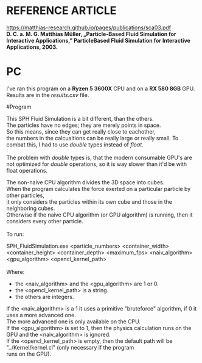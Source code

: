 
# REFERENCE ARTICLE

https://matthias-research.github.io/pages/publications/sca03.pdf <br>
**D. C. a. M. G. Matthias Müller, „Particle-Based Fluid Simulation for Interactive Applications,” ParticleBased Fluid Simulation for Interactive Applications, 2003.**
# PC 

I've ran this program on a **Ryzen 5 3600X** CPU and on a **RX 580 8GB** GPU.
Results are in the *results.csv* file.

#Program

This SPH Fluid Simulation is a bit different, than the others.<br>
The particles have no edges; they are merely points in space.<br>  So this means, since they can get really close to eachother, <br>
the numbers in the calcualtions can be really large or really small. To combat this, I had to use *double* types instead of *float*.<br><br>
The problem with *double* types is, that the modern consumable GPU's are not optimized for *double* operations, so it is way slower than it'd be with float operations.<br>

The non-naive CPU algorithm divides the 3D space into cubes.<br>
When the program calculates the force exerted on a particular particle by other particles,<br> it only considers the particles within its own cube and those in the neighboring cubes.<br>
Otherwise if the naive CPU algorithm (or GPU algorithm) is running, then it considers every other particle.
<br><br>
To run:

SPH_FluidSimulation.exe <particle_numbers> <container_width> <container_height>
<container_depth> <maximum_fps>
<naiv_algorithm> <gpu_algorithm> <opencl_kernel_path> <br>
<br>
Where:
- the <naiv_algorithm> and the <gpu_algorithm> are 1 or 0.
- the <opencl_kernel_path> is a string.
- the others are integers.

If the <naiv_algorithm> is a 1 it uses a primitive "bruteforce" algorithm, if 0 it uses a more advanced one.<br>
The more advanced one is only available on the CPU. <br>
If the <gpu_algorithm> is set to 1, then the physics calculation runs on the GPU and the <naiv_algorithm> is ignored.<br>
If the <opencl_kernel_path> is empty, then the default path will be "../Kernel/kernel.cl" (only necessary if the program<br>
runs on the GPU).